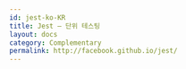 ```yaml
---
id: jest-ko-KR
title: Jest – 단위 테스팅
layout: docs
category: Complementary
permalink: http://facebook.github.io/jest/
---
```

